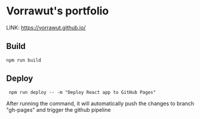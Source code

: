 
# Vorrawut's portfolio

LINK: https://vorrawut.github.io/




## Build
```
npm run build
```
## Deploy
```
 npm run deploy -- -m "Deploy React app to GitHub Pages" 
```

After running the command, it will automatically push the changes to branch "gh-pages" and trigger the github pipeline